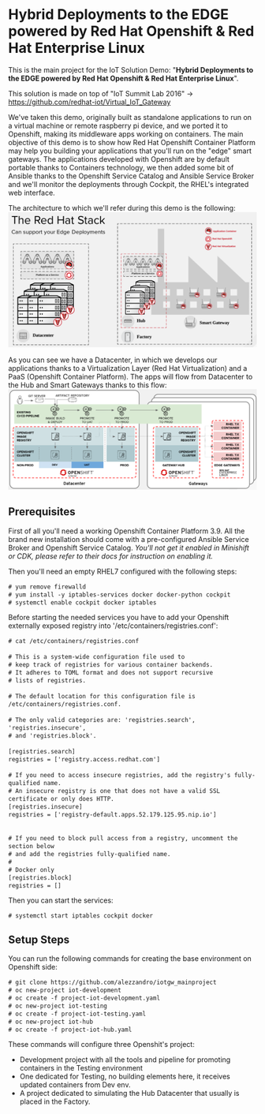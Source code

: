 # Hybrid Deployments to the EDGE powered by Red Hat Openshift & Red Hat Enterprise Linux

This is the main project for the IoT Solution Demo: "<b>Hybrid Deployments to the EDGE powered by Red Hat Openshift & Red Hat Enterprise Linux</b>".

This solution is made on top of "IoT Summit Lab 2016" -> https://github.com/redhat-iot/Virtual_IoT_Gateway

We've taken this demo, originally built as standalone applications to run on a virtual machine or remote raspberry pi device, and we ported it to Openshift, making its middleware apps working on containers.
The main objective of this demo is to show how Red Hat Openshift Container Platform may help you building your applications that you'll run on the "edge" smart gateways.
The applications developed with Openshift are by default portable thanks to Containers technology, we then added some bit of Ansible thanks to the Openshift Service Catalog and Ansible Service Broker and we'll monitor the deployments through Cockpit, the RHEL's integrated web interface.

The architecture to which we'll refer during this demo is the following:
![Architecture](/images/arch.png)

As you can see we have a Datacenter, in which we develops our applications thanks to a Virtualization Layer (Red Hat Virtualization) and a PaaS (Openshift Container Platform).
The apps will flow from Datacenter to the Hub and Smart Gateways thanks to this flow:
![Development Flow](/images/development.png)


## Prerequisites

First of all you'll need a working Openshift Container Platform 3.9.
All the brand new installation should come with a pre-configured Ansible Service Broker and Openshift Service Catalog.
<i>You'll not get it enabled in Minishift or CDK, please refer to their docs for instruction on enabling it.</i>

Then you'll need an empty RHEL7 configured with the following steps:
```
# yum remove firewalld
# yum install -y iptables-services docker docker-python cockpit
# systemctl enable cockpit docker iptables
```

Before starting the needed services you have to add your Openshift externally exposed registry into '/etc/containers/registries.conf':
```
# cat /etc/containers/registries.conf

# This is a system-wide configuration file used to
# keep track of registries for various container backends.
# It adheres to TOML format and does not support recursive
# lists of registries.

# The default location for this configuration file is /etc/containers/registries.conf.

# The only valid categories are: 'registries.search', 'registries.insecure',
# and 'registries.block'.

[registries.search]
registries = ['registry.access.redhat.com']

# If you need to access insecure registries, add the registry's fully-qualified name.
# An insecure registry is one that does not have a valid SSL certificate or only does HTTP.
[registries.insecure]
registries = ['registry-default.apps.52.179.125.95.nip.io']


# If you need to block pull access from a registry, uncomment the section below
# and add the registries fully-qualified name.
#
# Docker only
[registries.block]
registries = []
```

Then you can start the services:
```
# systemctl start iptables cockpit docker
```


## Setup Steps

You can run the following commands for creating the base environment on Openshift side:
```
# git clone https://github.com/alezzandro/iotgw_mainproject
# oc new-project iot-development
# oc create -f project-iot-development.yaml
# oc new-project iot-testing
# oc create -f project-iot-testing.yaml
# oc new-project iot-hub
# oc create -f project-iot-hub.yaml
```

These commands will configure three Openshit's project:
- Development project with all the tools and pipeline for promoting containers in the Testing environment
- One dedicated for Testing, no building elements here, it receives updated containers from Dev env.
- A project dedicated to simulating the Hub Datacenter that usually is placed in the Factory.
